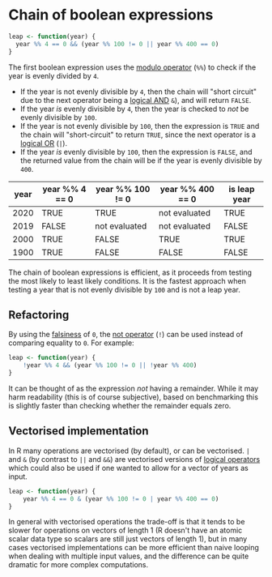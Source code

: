# Chain of boolean expressions

```r
leap <- function(year) {
  year %% 4 == 0 && (year %% 100 != 0 || year %% 400 == 0)
}
```

The first boolean expression uses the [modulo operator][arithmetic-operators] (`%%`) to check if the year is evenly divided by `4`.
- If the year is not evenly divisible by `4`, then the chain will "short circuit" due to the next operator being a [logical AND][logical-operators] `&`), and will return `FALSE`.
- If the year _is_ evenly divisible by `4`, then the year is checked to _not_ be evenly divisible by `100`.
- If the year is not evenly divisible by `100`, then the expression is `TRUE` and the chain will "short-circuit" to return `TRUE`,
since the next operator is a [logical OR][logical-operators] (`|`).
- If the year _is_ evenly divisible by `100`, then the expression is `FALSE`, and the returned value from the chain will be if the year is evenly divisible by `400`.

| year | year %% 4 == 0 | year %% 100 != 0 | year %% 400 == 0 | is leap year |
| ---- | ------------- | --------------- | --------------- | ------------ |
| 2020 |          TRUE |            TRUE |   not evaluated |         TRUE |
| 2019 |         FALSE |   not evaluated |   not evaluated |        FALSE |
| 2000 |          TRUE |           FALSE |            TRUE |         TRUE |
| 1900 |          TRUE |           FALSE |           FALSE |        FALSE |


The chain of boolean expressions is efficient, as it proceeds from testing the most likely to least likely conditions.
It is the fastest approach when testing a year that is not evenly divisible by `100` and is not a leap year.

## Refactoring

By using the [falsiness][logical-vectors] of `0`, the [not operator][logical-operators] (`!`) can be used instead of comparing equality to `0`.
For example:

```r
leap <- function(year) {
    !year %% 4 && (year %% 100 != 0 || !year %% 400)
}
```

It can be thought of as the expression _not_ having a remainder. While it may harm readability (this is of course subjective), based on benchmarking this is slightly faster than checking whether the remainder equals zero.

## Vectorised implementation

In R many operations are vectorised (by default), or can be vectorised. `|` and `&` (by contrast to `||` and `&&`) are vectorised versions of [logical operators][logical-operators] which could also be used if one wanted to allow for a vector of years as input.

```r
leap <- function(year) {
    year %% 4 == 0 & (year %% 100 != 0 | year %% 400 == 0)
}
```

In general with vectorised operations the trade-off is that it tends to be slower for operations on vectors of length 1 (R doesn't have an atomic scalar data type so scalars are still just vectors of length 1), but in many cases vectorised implementations can be more efficient than naive looping when dealing with multiple input values, and the difference can be quite dramatic for more complex computations.

[arithmetic-operators]: https://stat.ethz.ch/R-manual/R-patched/library/base/html/Arithmetic.html
[logical-operators]: https://stat.ethz.ch/R-manual/R-devel/library/base/html/Logic.html
[logical-vectors]: https://stat.ethz.ch/R-manual/R-devel/library/base/html/logical.html
